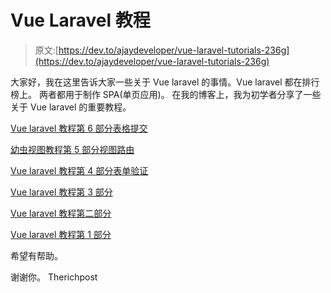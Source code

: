# Vue Laravel 教程

> 原文:[https://dev.to/ajaydeveloper/vue-laravel-tutorials-236g](https://dev.to/ajaydeveloper/vue-laravel-tutorials-236g)

大家好，我在这里告诉大家一些关于 Vue laravel 的事情。Vue laravel 都在排行榜上。
两者都用于制作 SPA(单页应用)。
在我的博客上，我为初学者分享了一些关于 Vue laravel 的重要教程。

[Vue laravel 教程第 6 部分表格提交](https://therichpost.com/vue-laravel-tutorial-part-6-form-submission)

[幼虫视图教程第 5 部分视图路由](https://therichpost.com/vue-laravel-tutorial-part-5-vue-routing)

[Vue laravel 教程第 4 部分表单验证](https://therichpost.com/vue-laravel-tutorial-part-4-form-validation)

[Vue laravel 教程第 3 部分](https://therichpost.com/vue-laravel-tutorial-part-3)

[Vue laravel 教程第二部分](https://therichpost.com/vue-laravel-tutorial-part-2)

[Vue laravel 教程第 1 部分](https://therichpost.com/vue-laravel-tutorial-part-1)

希望有帮助。

谢谢你。
Therichpost